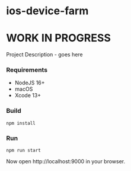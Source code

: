 # ios-device-farm

# WORK IN PROGRESS

Project Description - goes here

### Requirements

- NodeJS 16+
- macOS
- Xcode 13+

### Build

```nodejs
npm install
```

### Run

```nodejs
npm run start
```

Now open http://localhost:9000 in your browser.
